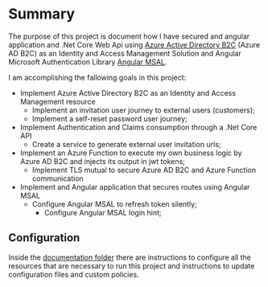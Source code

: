 # Summary
The purpose of this project is document how I have secured and angular application and .Net Core Web Api using [Azure Active Directory B2C](https://docs.microsoft.com/en-us/azure/active-directory-b2c/overview) (Azure AD B2C) as an Identity and Access Management Solution and Angular Microsoft Authentication Library [Angular MSAL](https://www.npmjs.com/package/@azure/msal-angular).

I am accomplishing the fallowing goals in this project:
- Implement Azure Active Directory B2C as an Identity and Access Management resource
  - Implement an invitation user journey to external users (customers);
  - Implement a self-reset password user journey;
- Implement Authentication and Claims consumption through a .Net Core API
  - Create a service to generate external user invitation urls;
- Implement an Azure Function to execute my own business logic by Azure AD B2C and injects its output in jwt tokens;
	- Implement TLS mutual to secure Azure AD B2C and Azure Function communication
- Implement and Angular application that secures routes using Angular MSAL
  - Configure Angular MSAL to refresh token silently;
    - Configure Angular MSAL login hint;

## Configuration
Inside the [documentation folder](https://github.com/DonRamaral/azure-b2c/tree/master/documentation) there are instructions to configure all the resources that are necessary to run this project and instructions to update configuration files and custom policies.